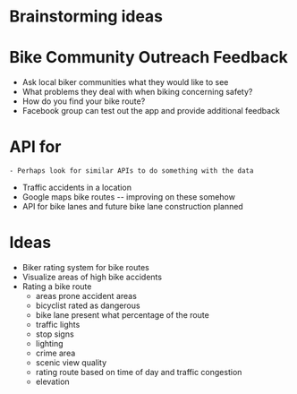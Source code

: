 # Brainstorming ideas

# Bike Community Outreach Feedback
* Ask local biker communities what they would like to see 
* What problems they deal with when biking concerning safety?
* How do you find your bike route?
* Facebook group can test out the app and provide additional feedback

# API for 

    - Perhaps look for similar APIs to do something with the data 

* Traffic accidents in a location 
* Google maps bike routes -- improving on these somehow 
* API for bike lanes and future bike lane construction planned

# Ideas 

* Biker rating system for bike routes
* Visualize areas of high bike accidents
* Rating a bike route 
    - areas prone accident areas 
    - bicyclist rated as dangerous 
    - bike lane present what percentage of the route 
    - traffic lights 
    - stop signs 
    - lighting
    - crime area  
    - scenic view quality 
    - rating route based on time of day and traffic congestion 
    - elevation 


